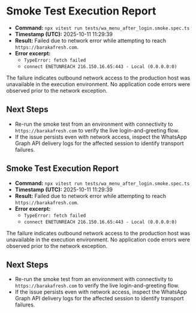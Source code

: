 # Smoke Test Execution Report

- **Command:** `npx vitest run tests/wa_menu_after_login.smoke.spec.ts`
- **Timestamp (UTC):** 2025-10-11 11:29:39
- **Result:** Failed due to network error while attempting to reach `https://barakafresh.com`.
- **Error excerpt:**
  - `TypeError: fetch failed`
  - `connect ENETUNREACH 216.150.16.65:443 - Local (0.0.0.0:0)`

The failure indicates outbound network access to the production host was unavailable in the execution environment. No application code errors were observed prior to the network exception.

## Next Steps

- Re-run the smoke test from an environment with connectivity to `https://barakafresh.com` to verify the live login-and-greeting flow.
- If the issue persists even with network access, inspect the WhatsApp Graph API delivery logs for the affected session to identify transport failures.
## Smoke Test Execution Report

- **Command:** `npx vitest run tests/wa_menu_after_login.smoke.spec.ts`
- **Timestamp (UTC):** 2025-10-11 11:29:39
- **Result:** Failed due to network error while attempting to reach `https://barakafresh.com`.
- **Error excerpt:**
  - `TypeError: fetch failed`
  - `connect ENETUNREACH 216.150.16.65:443 - Local (0.0.0.0:0)`

The failure indicates outbound network access to the production host was unavailable in the execution environment. No application code errors were observed prior to the network exception.

## Next Steps

- Re-run the smoke test from an environment with connectivity to `https://barakafresh.com` to verify the live login-and-greeting flow.
- If the issue persists even with network access, inspect the WhatsApp Graph API delivery logs for the affected session to identify transport failures.
